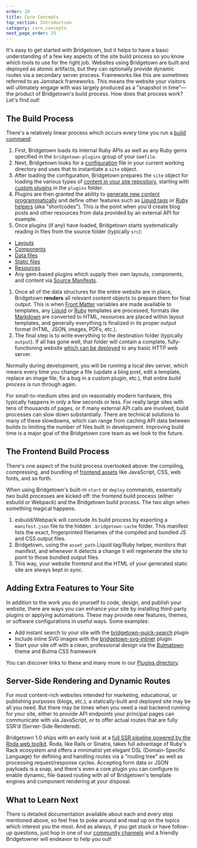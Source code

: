 ```yaml
---
order: 20
title: Core Concepts
top_section: Introduction
category: core_concepts
next_page_order: 25
---
```


It's easy to get started with Bridgetown, but it helps to have a basic understanding of a few key aspects of the site build process so you know which tools to use for the right job. Websites using Bridgetown are built and deployed as atomic artifacts, but they can optionally provide dynamic routes via a secondary server process. Frameworks like this are sometimes referred to as Jamstack frameworks. This means the website your visitors will ultimately engage with was largely produced as a "snapshot in time"—the product of Bridgetown's build process. How does that process work? Let's find out!

## The Build Process

There's a relatively linear process which occurs every time you run a [build command](/docs/command-line-usage):

1. First, Bridgetown loads its internal Ruby APIs as well as any Ruby gems specified in the `bridgetown-plugins` group of your `Gemfile`.
1. Next, Bridgetown looks for a [configuration](/docs/configuration) file in your current working directory and uses that to instantiate a `site` object.
1. After loading the configuration, Bridgetown prepares the `site` object for loading the various types of [content in your site repository](/docs/structure), starting with [custom plugins](/docs/plugins) in the `plugins` folder.
1. Plugins are then granted the ability to [generate new content programmatically](/docs/plugins/external-apis) and define other features such as [Liquid tags](/docs/plugins/tags) or [Ruby helpers](/docs/plugins/helpers) (aka "shortcodes"). This is the point when you'd create blog posts and other resources from data provided by an external API for example.
1. Once plugins (if any) have loaded, Bridgetown starts systematically reading in files from the source folder (typically `src`):
  * [Layouts](/docs/layouts)
  * [Components](/docs/components)
  * [Data files](/docs/datafiles)
  * [Static files](/docs/static-files)
  * [Resources](/docs/resources)
  * Any gem-based plugins which supply their own layouts, components, and content via [Source Manifests](/docs/plugins/source-manifests).
1. Once all of the data structures for the entire website are in place, Bridgetown __renders__ all relevant content objects to prepare them for final output. This is when [Front Matter](/docs/front-matter) variables are made available to templates, any [Liquid](/docs/template-engines/liquid) or [Ruby](/docs/template-engines/erb-and-beyond) templates are processed, formats like [Markdown](https://kramdown.gettalong.org/quickref.html) are converted to HTML, resources are placed within layout templates, and generally everything is finalized in its proper output format (HTML, JSON, images, PDFs, etc.).
1. The final step is to write everything to the destination folder (typically `output`). If all has gone well, that folder will contain a complete, fully-functioning website [which can be deployed](/docs/deployment) to any basic HTTP web server.

Normally during development, you will be running a local dev server, which means
every time you change a file (update a blog post, edit a template, replace an image
file, fix a bug in a custom plugin, etc.), that _entire build process_ is run
through again.

For small-to-medium sites and on reasonably modern hardware, this typically happens
in only a few seconds or less. For really large sites with tens of thousands of
pages, or if many external API calls are involved, build processes can slow down
substantially. There are technical solutions to many of these slowdowns, which can
range from caching API data between builds to limiting the number of files built in development.
Improving build time is a major goal of the Bridgetown core team as we look to the future.

## The Frontend Build Process

There's one aspect of the build process overlooked above: the compiling,
compressing, and bundling of [frontend assets](/docs/frontend-assets) like
JavaScript, CSS, web fonts, and so forth.

When using Bridgetown's built-in `start` or `deploy` commands,
essentially _two_ build processes are kicked off: the frontend build process (either esbuild or Webpack) and the Bridgetown build process. The two align when something magical happens.

1. esbuild/Webpack will conclude its build process by exporting a `manifest.json` file to the hidden `.bridgetown-cache` folder. This manifest lists the exact, fingerprinted filenames of the compiled and bundled JS and CSS output files.
1. Bridgetown, using the `asset_path` Liquid tag/Ruby helper, monitors that manifest, and whenever it detects a change it will regenerate the site to point to those bundled output files.
1. This way, your website frontend and the HTML of your generated static site are always kept in sync.

## Adding Extra Features to Your Site

In addition to the work you do yourself to code, design, and publish your website,
there are ways you can enhance your site by installing third-party plugins or
applying automations. These may provide new features, themes, or software
configurations in useful ways. Some examples:

* Add instant search to your site with the [bridgetown-quick-search](https://github.com/bridgetownrb/bridgetown-quick-search) plugin
* Include inline SVG images with the [bridgetown-svg-inliner](https://github.com/ayushn21/bridgetown-svg-inliner) plugin
* Start your site off with a clean, professional design via the [Bulmatown](https://github.com/whitefusionhq/bulmatown) theme and Bulma CSS framework

You can discover links to these and many more in our [Plugins directory](/plugins/).

## Server-Side Rendering and Dynamic Routes

For most content-rich websites intended for marketing, educational, or publishing purposes (blogs, etc.), a statically-built and deployed site may be all you need. But there may be times when you need a real backend running for your site, either to provide API endpoints your principal pages can communicate with via JavaScript, or to offer actual routes that are fully SSR'd (Server-Side Rendered).

Bridgetown 1.0 ships with an early look at a [full SSR pipeline powered by the Roda web toolkit](/docs/routes). Roda, like Rails or Sinatra, takes full advantage of Ruby's Rack ecosystem and offers a minimalist yet elegant DSL (Domain-Specific Language) for defining and handling routes via a "routing tree" as well as processing request/response cycles. Accepting form data or JSON payloads is a snap, and there's even a core plugin you can configure to enable dynamic, file-based routing with all of Bridgetown's template engines and component rendering at your disposal.

## What to Learn Next

There is detailed documentation available about each and every step mentioned
above, so feel free to poke around and read up on the topics which interest you the
most. And as always, if you get stuck or have follow-up questions, just hop in one
of our [community channels](/community) and a friendly Bridgetowner will
endeavor to help you out!
